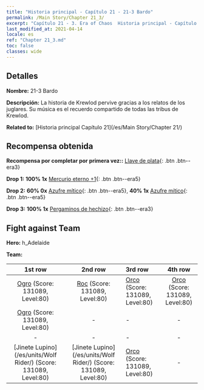 ```yaml
---
title: "Historia principal - Capítulo 21 - 21-3 Bardo"
permalink: /Main Story/Chapter 21_3/
excerpt: "Capítulo 21 - 3. Era of Chaos  Historia principal - Capítulo 21_3. 21-3 Bardo"
last_modified_at: 2021-04-14
locale: es
ref: "Chapter 21_3.md"
toc: false
classes: wide
---
```


## Detalles

 **Nombre:** 21-3 Bardo

 **Descripción:** La historia de Krewlod pervive gracias a los relatos de los juglares. Su música es el recuerdo compartido de todas las tribus de Krewlod.

 **Related to:** [Historia principal Capítulo 21](/es/Main Story/Chapter 21/)

## Recompensa obtenida

 **Recompensa por completar por primera vez::** [Llave de plata](/es/Items/con_693/){: .btn .btn--era3}

 **Drop 1:** **100% 1x** [Mercurio eterno +1](/es/Items/mat_70/){: .btn .btn--era5}

 **Drop 2:** **60% 0x** [Azufre mítico](/es/Items/mat_64/){: .btn .btn--era5}, **40% 1x** [Azufre mítico](/es/Items/mat_64/){: .btn .btn--era5}

 **Drop 3:** **100% 1x** [Pergaminos de hechizo](/es/Items/con_694/){: .btn .btn--era3}


## Fight against Team
 **Hero:** h_Adelaide

 **Team:**


  | 1st row | 2nd row | 3rd row | 4th row |
  |:----:|:----:|:----|:----:|
  | [Ogro](/es/units/Ogre/) (Score: 131089, Level:80)  | [Roc](/es/units/Roc/) (Score: 131089, Level:80)  | [Orco](/es/units/Orc/) (Score: 131089, Level:80)  | [Orco](/es/units/Orc/) (Score: 131089, Level:80)  |
  | [Ogro](/es/units/Ogre/) (Score: 131089, Level:80)  | - | - | - |
  | - | - | - | - |
  | [Jinete Lupino](/es/units/Wolf Rider/) (Score: 131089, Level:80)  | [Jinete Lupino](/es/units/Wolf Rider/) (Score: 131089, Level:80)  | [Orco](/es/units/Orc/) (Score: 131089, Level:80)  | - |


